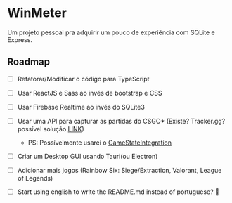 # **WinMeter**

Um projeto pessoal pra adquirir um pouco de experiência com SQLite e Express.

## **Roadmap**

- [ ] Refatorar/Modificar o código para TypeScript

- [ ] Usar ReactJS e Sass ao invés de bootstrap e CSS

- [ ] Usar Firebase Realtime ao invés do SQLite3

- [ ] Usar uma API para capturar as partidas do CSGO* (Existe? Tracker.gg? possível solução [LINK](https://steamcommunity.com/app/730/discussions/0/224446432330039286/)) 
    - PS: Possívelmente usarei o [GameStateIntegration](https://developer.valvesoftware.com/wiki/Counter-Strike:_Global_Offensive_Game_State_Integration)
- [ ] Criar um Desktop GUI usando Tauri(ou Electron)

- [ ] Adicionar mais jogos (Rainbow Six: Siege/Extraction, Valorant, League of Legends)

- [ ] Start using english to write the README.md instead of portuguese? :thinking:
